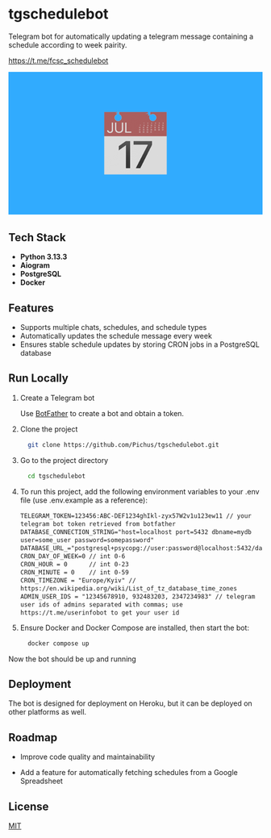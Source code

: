 # tgschedulebot

Telegram bot for automatically updating a telegram message containing a schedule according to week pairity.

https://t.me/fcsc_schedulebot

![Logo](https://raw.githubusercontent.com/Pichus/tgschedulebot/refs/heads/main/bot.png)

## Tech Stack

- **Python 3.13.3**
- **Aiogram**
- **PostgreSQL**
- **Docker**

## Features

- Supports multiple chats, schedules, and schedule types
- Automatically updates the schedule message every week
- Ensures stable schedule updates by storing CRON jobs in a PostgreSQL database

## Run Locally

1. Create a Telegram bot

   Use [BotFather](https://core.telegram.org/bots/tutorial#obtain-your-bot-token) to create a bot and obtain a token.

2. Clone the project

    ```bash
      git clone https://github.com/Pichus/tgschedulebot.git
    ```

3. Go to the project directory

    ```bash
      cd tgschedulebot
    ```

4. To run this project, add the following environment variables to your .env file (use .env.example as a reference):
    ``` env
    TELEGRAM_TOKEN=123456:ABC-DEF1234ghIkl-zyx57W2v1u123ew11 // your telegram bot token retrieved from botfather
    DATABASE_CONNECTION_STRING="host=localhost port=5432 dbname=mydb user=some_user password=somepassword"
    DATABASE_URL_="postgresql+psycopg://user:password@localhost:5432/database_name"
    CRON_DAY_OF_WEEK=0 // int 0-6
    CRON_HOUR = 0      // int 0-23
    CRON_MINUTE = 0    // int 0-59
    CRON_TIMEZONE = "Europe/Kyiv" // https://en.wikipedia.org/wiki/List_of_tz_database_time_zones
    ADMIN_USER_IDS = "12345678910, 932483203, 2347234983" // telegram user ids of admins separated with commas; use https://t.me/userinfobot to get your user id
    ```

5. Ensure Docker and Docker Compose are installed, then start the bot:

    ```bash
      docker compose up
    ```

Now the bot should be up and running

## Deployment

The bot is designed for deployment on Heroku, but it can be deployed on other platforms as well.

## Roadmap

- Improve code quality and maintainability

- Add a feature for automatically fetching schedules from a Google Spreadsheet

## License

[MIT](https://choosealicense.com/licenses/mit/)

